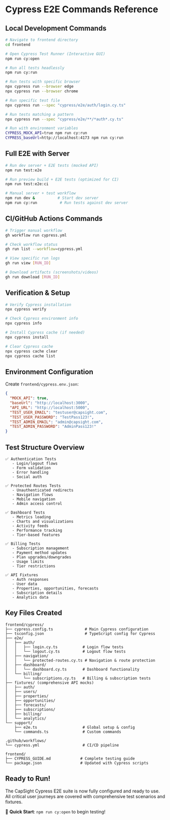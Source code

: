 # Cypress E2E Commands Reference

## Local Development Commands

```bash
# Navigate to frontend directory
cd frontend

# Open Cypress Test Runner (Interactive GUI)
npm run cy:open

# Run all tests headlessly
npm run cy:run

# Run tests with specific browser
npx cypress run --browser edge
npx cypress run --browser chrome

# Run specific test file
npx cypress run --spec "cypress/e2e/auth/login.cy.ts"

# Run tests matching a pattern
npx cypress run --spec "cypress/e2e/**/*auth*.cy.ts"

# Run with environment variables
CYPRESS_MOCK_API=true npm run cy:run
CYPRESS_baseUrl=http://localhost:4173 npm run cy:run
```

## Full E2E with Server

```bash
# Run dev server + E2E tests (mocked API)
npm run test:e2e

# Run preview build + E2E tests (optimized for CI)
npm run test:e2e:ci

# Manual server + test workflow
npm run dev &          # Start dev server
npm run cy:run          # Run tests against dev server
```

## CI/GitHub Actions Commands

```bash
# Trigger manual workflow
gh workflow run cypress.yml

# Check workflow status
gh run list --workflow=cypress.yml

# View specific run logs
gh run view [RUN_ID]

# Download artifacts (screenshots/videos)
gh run download [RUN_ID]
```

## Verification & Setup

```bash
# Verify Cypress installation
npx cypress verify

# Check Cypress environment info
npx cypress info

# Install Cypress cache (if needed)
npx cypress install

# Clear Cypress cache
npx cypress cache clear
npx cypress cache list
```

## Environment Configuration

Create `frontend/cypress.env.json`:
```json
{
  "MOCK_API": true,
  "baseUrl": "http://localhost:3000",
  "API_URL": "http://localhost:5000",
  "TEST_USER_EMAIL": "testuser@capsight.com",
  "TEST_USER_PASSWORD": "TestPass123!",
  "TEST_ADMIN_EMAIL": "admin@capsight.com",
  "TEST_ADMIN_PASSWORD": "AdminPass123!"
}
```

## Test Structure Overview

```
✅ Authentication Tests
   - Login/logout flows
   - Form validation
   - Error handling
   - Social auth

✅ Protected Routes Tests  
   - Unauthenticated redirects
   - Navigation flows
   - Mobile navigation
   - Admin access control

✅ Dashboard Tests
   - Metrics loading
   - Charts and visualizations
   - Activity feeds
   - Performance tracking
   - Tier-based features

✅ Billing Tests
   - Subscription management
   - Payment method updates
   - Plan upgrades/downgrades
   - Usage limits
   - Tier restrictions

✅ API Fixtures
   - Auth responses
   - User data
   - Properties, opportunities, forecasts
   - Subscription details
   - Analytics data
```

## Key Files Created

```
frontend/cypress/
├── cypress.config.ts              # Main Cypress configuration
├── tsconfig.json                  # TypeScript config for Cypress
├── e2e/
│   ├── auth/
│   │   ├── login.cy.ts           # Login flow tests
│   │   └── logout.cy.ts          # Logout flow tests
│   ├── navigation/
│   │   └── protected-routes.cy.ts # Navigation & route protection
│   ├── dashboard/
│   │   └── dashboard.cy.ts       # Dashboard functionality
│   └── billing/
│       └── subscriptions.cy.ts   # Billing & subscription tests
├── fixtures/ (comprehensive API mocks)
│   ├── auth/
│   ├── users/
│   ├── properties/
│   ├── opportunities/
│   ├── forecasts/
│   ├── subscriptions/
│   ├── billing/
│   └── analytics/
└── support/
    ├── e2e.ts                    # Global setup & config
    └── commands.ts               # Custom commands

.github/workflows/
└── cypress.yml                   # CI/CD pipeline

frontend/
├── CYPRESS_GUIDE.md             # Complete testing guide
└── package.json                 # Updated with Cypress scripts
```

## Ready to Run!

The CapSight Cypress E2E suite is now fully configured and ready to use. All critical user journeys are covered with comprehensive test scenarios and fixtures.

🚀 **Quick Start**: `npm run cy:open` to begin testing!
